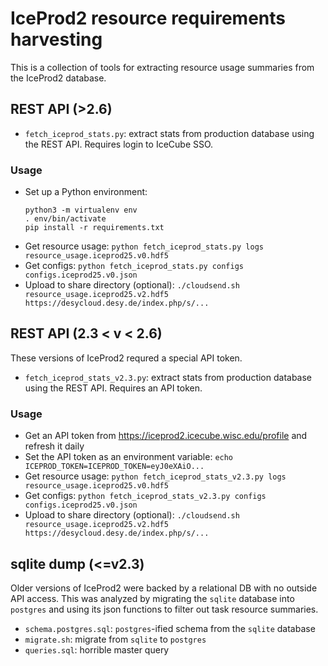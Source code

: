 # IceProd2 resource requirements harvesting

This is a collection of tools for extracting resource usage summaries from the
IceProd2 database.


## REST API (>2.6)

* `fetch_iceprod_stats.py`: extract stats from production database using the
  REST API. Requires login to IceCube SSO.

### Usage

* Set up a Python environment:
  ```
  python3 -m virtualenv env
  . env/bin/activate
  pip install -r requirements.txt
  ```
* Get resource usage: `python fetch_iceprod_stats.py logs resource_usage.iceprod25.v0.hdf5`
* Get configs: `python fetch_iceprod_stats.py configs configs.iceprod25.v0.json`
* Upload to share directory (optional): `./cloudsend.sh resource_usage.iceprod25.v2.hdf5 https://desycloud.desy.de/index.php/s/...`


## REST API (2.3 < v < 2.6)

These versions of IceProd2 requred a special API token.

* `fetch_iceprod_stats_v2.3.py`: extract stats from production database using the
  REST API. Requires an API token.

### Usage

* Get an API token from https://iceprod2.icecube.wisc.edu/profile and refresh it daily
* Set the API token as an environment variable: `echo ICEPROD_TOKEN=ICEPROD_TOKEN=eyJ0eXAiO...`
* Get resource usage: `python fetch_iceprod_stats_v2.3.py logs resource_usage.iceprod25.v0.hdf5`
* Get configs: `python fetch_iceprod_stats_v2.3.py configs configs.iceprod25.v0.json`
* Upload to share directory (optional): `./cloudsend.sh resource_usage.iceprod25.v2.hdf5 https://desycloud.desy.de/index.php/s/...`

## sqlite dump (<=v2.3)

Older versions of IceProd2 were backed by a relational DB with no outside API
access. This was analyzed by migrating the `sqlite` database into `postgres` and
using its json functions to filter out task resource summaries.

* `schema.postgres.sql`: `postgres`-ified schema from the `sqlite` database
* `migrate.sh`: migrate from `sqlite` to `postgres`
* `queries.sql`: horrible master query

